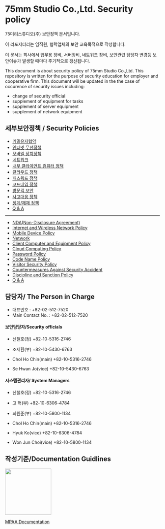 # 75mm Studio Co.,Ltd. Security policy

75미리스튜디오(주) 보안정책 문서입니다.

이 리포지터리는 임직원, 협력업체의 보안 교육목적으로 작성합니다.

이 문서는 회사에서 업무용 장비, 서버장비, 네트워크 장비, 보안관련 담당자 변경등 보안이슈가 발생할 때마다 주기적으로 갱신됩니다.

This document is about security policy of  75mm Studio Co.,Ltd.
This repository is written for the purpose of security education for employer and cooperative firm.
This document will be updated in the the case of occurence of security issues including:
- change of security official
- supplement of equipment for tasks
- supplement of server equipment
- supplement of network equipment

## 세부보안정책 / Security Policies
- [기밀유지협약](docs/nda.md)
- [인터넷,무선정책](docs/internet.md)
- [모바일 장치정책](docs/mobile.md)
- [네트워크](docs/network.md)
- [내부 클라이언트 컴퓨터 정책](docs/clientpc.md)
- [클라우드 정책](docs/cloud.md)
- [패스워드 정책](docs/password.md)
- [코드네임 정책](docs/codename.md)
- [방문객 보안](docs/guest.md)
- [사고대응 정책](docs/security_incident_response.md)
- [징계/제재 정책](docs/security_disciplinary_action.md)
- [Q & A](docs/qna.md)
---------------------------------
- [NDA(Non-Disclosure Agreement)](docs/nda.md)
- [Internet and Wireless Network Policy](docs/internet.md)
- [Mobile Device Policy](docs/mobile.md)
- [Network](docs/network.md)
- [Client Computer and Equipment Policy](docs/clientpc.md)
- [Cloud Computing Policy](docs/cloud.md)
- [Password Policy](docs/password.md)
- [Code Name Policy](docs/codename.md)
- [Visitor Security Policy](docs/guest.md)
- [Countermeasures Against Security Accident](docs/security_incident_response.md)
- [Discipline and Sanction Policy](docs/security_disciplinary_action.md)
- [Q & A](docs/qna.md)

## 담당자/ The Person in Charge
- 대표번호 : +82-02-512-7520
- Main Contact No. : +82-02-512-7520

#### 보안담당자/Security officials
- 신철호(정) +82-10-5316-2746
- 조세환(부) +82-10-5430-6763

- Chol Ho Chin(main) +82-10-5316-2746
- Se Hwan Jo(vice) +82-10-5430-6763

#### 시스템관리자/ System Managers
- 신철호(정) +82-10-5316-2746
- 고 혁(부) +82-10-6306-4784
- 최원준(부) +82-10-5800-1134

- Chol Ho Chin(main) +82-10-5316-2746
- Hyuk Ko(vice) +82-10-6306-4784
- Won Jun Choi(vice) +82-10-5800-1134

## 작성기준/Documentation Guidlines
<img src="https://upload.wikimedia.org/wikipedia/commons/5/57/MPAA.jpg" width="150">

[MPAA Documentation](https://www.mpaa.org/what-we-do/advancing-creativity/additional-resources/#content-protection-best-practices)
